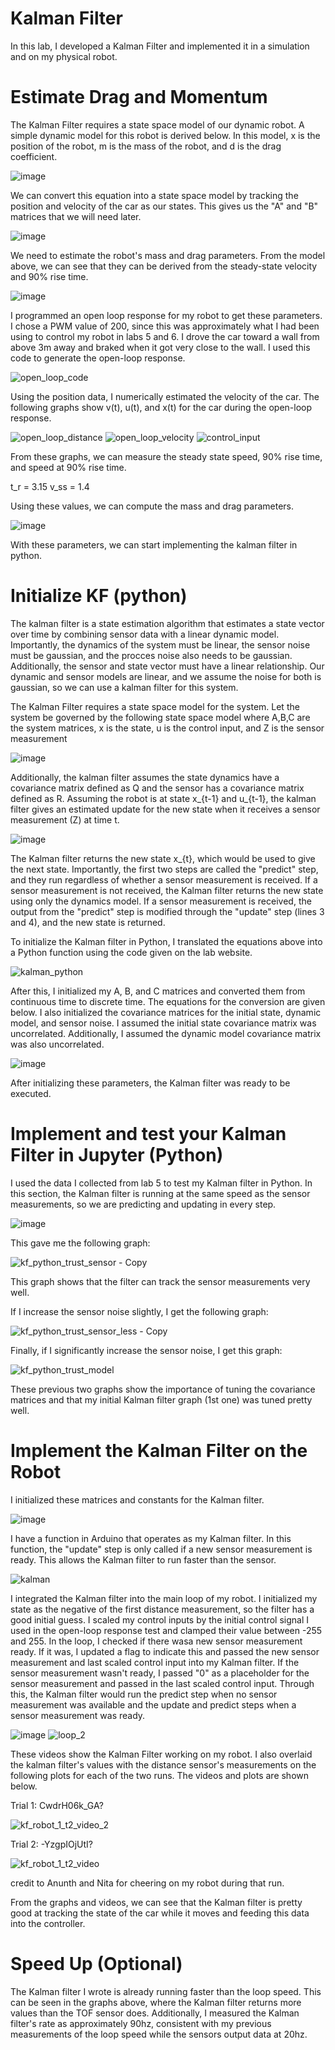 # Kalman Filter

In this lab, I developed a Kalman Filter and implemented it in a simulation and on my physical robot. 

# Estimate Drag and Momentum

The Kalman Filter requires a state space model of our dynamic robot. A simple dynamic model for this robot is derived below. In this model, x is the position of the robot, m is the mass of the robot, and d is the drag coefficient. 

![image](https://github.com/user-attachments/assets/b90ca1ed-d902-43ed-8a06-40e2468b346a)

We can convert this equation into a state space model by tracking the position and velocity of the car as our states. This gives us the "A" and "B" matrices that we will need later. 

![image](https://github.com/user-attachments/assets/7e863b23-d103-4d91-a159-d3f7042c0d88)

We need to estimate the robot's mass and drag parameters. From the model above, we can see that they can be derived from the steady-state velocity and 90% rise time.

![image](https://github.com/user-attachments/assets/db53cfaa-54df-4685-b9e8-a171ec8f7686)

I programmed an open loop response for my robot to get these parameters. I chose a PWM value of 200, since this was approximately what I had been using to control my robot in labs 5 and 6. I drove the car toward a wall from above 3m away and braked when it got very close to the wall. I used this code to generate the open-loop response.

![open_loop_code](https://github.com/user-attachments/assets/e61316d4-ba7c-4f06-9d00-7fbfa3783ebb)

Using the position data, I numerically estimated the velocity of the car. The following graphs show v(t), u(t), and x(t) for the car during the open-loop response. 

![open_loop_distance](https://github.com/user-attachments/assets/1b41559a-539f-4f09-8a2f-96104d0c37fa)
![open_loop_velocity](https://github.com/user-attachments/assets/83f1ca85-9742-4c14-9934-1639f9e787c7)
![control_input](https://github.com/user-attachments/assets/b83efde1-7372-4d65-a123-c735e342f060)

From these graphs, we can measure the steady state speed, 90% rise time, and speed at 90% rise time. 

t_r = 3.15 
v_ss = 1.4

Using these values, we can compute the mass and drag parameters.

![image](https://github.com/user-attachments/assets/63dcf839-96bf-4f01-a8ef-46db9f8ac909)

With these parameters, we can start implementing the kalman filter in python. 

# Initialize KF (python)

The kalman filter is a state estimation algorithm that estimates a state vector over time by combining sensor data with a linear dynamic model. Importantly, the dynamics of the system must be linear, the sensor noise must be gaussian, and the procces noise also needs to be gaussian. Additionally, the sensor and state vector must have a linear relationship. Our dynamic and sensor models are linear, and we assume the noise for both is gaussian, so we can use a kalman filter for this system. 

The Kalman Filter requires a state space model for the system. Let the system be governed by the following state space model where A,B,C are the system matrices, x is the state, u is the control input, and Z is the sensor measurement

![image](https://github.com/user-attachments/assets/2a67b871-d499-4096-8bfb-8e0e9a4fcdd0)

Additionally, the kalman filter assumes the state dynamics have a covariance matrix defined as Q and the sensor has a covariance matrix defined as R. Assuming the robot is at state x_{t-1} and u_{t-1}, the kalman filter gives an estimated update for the new state when it receives a sensor measurement (Z) at time t. 

![image](https://github.com/user-attachments/assets/b112c1d3-694b-4622-9826-2ebfe542d253)

The Kalman filter returns the new state x_{t}, which would be used to give the next state. Importantly, the first two steps are called the "predict" step, and they run regardless of whether a sensor measurement is received. If a sensor measurement is not received, the Kalman filter returns the new state using only the dynamics model. If a sensor measurement is received, the output from the "predict" step is modified through the "update" step (lines 3 and 4), and the new state is returned. 

To initialize the Kalman filter in Python, I translated the equations above into a Python function using the code given on the lab website. 

![kalman_python](https://github.com/user-attachments/assets/e22ac554-73fb-47e1-a13d-7088852581e1)

After this, I initialized my A, B, and C matrices and converted them from continuous time to discrete time. The equations for the conversion are given below. I also initialized the covariance matrices for the initial state, dynamic model, and sensor noise. I assumed the initial state covariance matrix was uncorrelated. Additionally, I assumed the dynamic model covariance matrix was also uncorrelated. 

![image](https://github.com/user-attachments/assets/93e51fe0-fc5a-491a-8f8c-397c0f43a3f1)

After initializing these parameters, the Kalman filter was ready to be executed. 

# Implement and test your Kalman Filter in Jupyter (Python)

I used the data I collected from lab 5 to test my Kalman filter in Python. In this section, the Kalman filter is running at the same speed as the sensor measurements, so we are predicting and updating in every step. 

![image](https://github.com/user-attachments/assets/a0adf55d-50a1-4cd8-a41f-9fa28ca0c7f7)

This gave me the following graph:

![kf_python_trust_sensor - Copy](https://github.com/user-attachments/assets/bca0136a-a3d3-4dc0-927c-22bb8b553394)

This graph shows that the filter can track the sensor measurements very well. 

If I increase the sensor noise slightly, I get the following graph:

![kf_python_trust_sensor_less - Copy](https://github.com/user-attachments/assets/9fbce2db-7e2c-4324-bad2-2322ce160082)

Finally, if I significantly increase the sensor noise, I get this graph:

![kf_python_trust_model](https://github.com/user-attachments/assets/59e539eb-c74c-41e5-95d4-d9d89e472716)

These previous two graphs show the importance of tuning the covariance matrices and that my initial Kalman filter graph (1st one) was tuned pretty well. 

# Implement the Kalman Filter on the Robot

I initialized these matrices and constants for the Kalman filter.

![image](https://github.com/user-attachments/assets/5a25d138-8a15-4198-86c8-df07bd53af2a)

I have a function in Arduino that operates as my Kalman filter. In this function, the "update" step is only called if a new sensor measurement is ready. This allows the Kalman filter to run faster than the sensor. 

![kalman ](https://github.com/user-attachments/assets/60f36b4c-2822-468c-bbea-a6940e837fae)

I integrated the Kalman filter into the main loop of my robot. I initialized my state as the negative of the first distance measurement, so the filter has a good initial guess. I scaled my control inputs by the initial control signal I used in the open-loop response test and clamped their value between -255 and 255. In the loop, I checked if there wasa  new sensor measurement ready. If it was, I updated a flag to indicate this and passed the new sensor measurement and last scaled control input into my Kalman filter. If the sensor measurement wasn't ready, I passed "0" as a placeholder for the sensor measurement and passed in the last scaled control input. Through this, the Kalman filter would run the predict step when no sensor measurement was available and the update and predict steps when a sensor measurement was ready. 

![image](https://github.com/user-attachments/assets/7dac9b11-bd86-4d10-8853-8c3a8d436ed2)
![loop_2](https://github.com/user-attachments/assets/85a7f00c-d690-4649-989d-98eaa39d0966)

These videos show the Kalman Filter working on my robot. I also overlaid the kalman filter's values with the distance sensor's measurements on the following plots for each of the two runs. The videos and plots are shown below. 

Trial 1: CwdrH06k_GA?

![kf_robot_1_t2_video_2](https://github.com/user-attachments/assets/10b9f962-98eb-4da2-8127-6149c2ff8531)


Trial 2: -YzgpIOjUtI?

![kf_robot_1_t2_video](https://github.com/user-attachments/assets/47c0db0c-2cff-4fe9-aacb-c966aa6e7467)

credit to Anunth and Nita for cheering on my robot during that run. 

From the graphs and videos, we can see that the Kalman filter is pretty good at tracking the state of the car while it moves and feeding this data into the controller. 

# Speed Up (Optional)

The Kalman filter I wrote is already running faster than the loop speed. This can be seen in the graphs above, where the Kalman filter returns more values than the TOF sensor does. Additionally, I measured the Kalman filter's rate as approximately 90hz, consistent with my previous measurements of the loop speed while the sensors output data at 20hz. 
